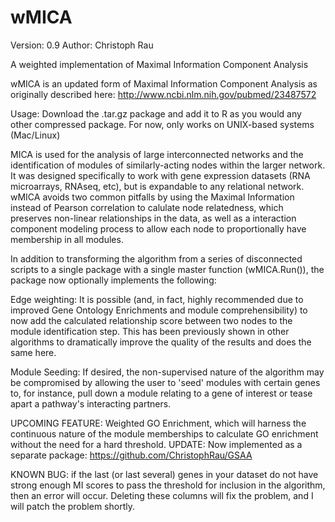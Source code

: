 # wMICA
Version: 0.9
Author: Christoph Rau

A weighted implementation of Maximal Information Component Analysis

wMICA is an updated form of Maximal Information Component Analysis as originally described here: http://www.ncbi.nlm.nih.gov/pubmed/23487572

Usage:  Download the .tar.gz package and add it to R as you would any other compressed package.  For now, only works on UNIX-based systems (Mac/Linux)

MICA is used for the analysis of large interconnected networks and the identification of modules of similarly-acting nodes within the larger network.  It was designed specifically to work with gene expression datasets (RNA microarrays, RNAseq, etc), but is expandable to any relational network.  wMICA avoids two common pitfalls by using the Maximal Information instead of Pearson correlation to calulate node relatedness, which preserves non-linear relationships in the data, as well as a interaction component modeling process to allow each node to proportionally have membership in all modules.

In addition to transforming the algorithm from a series of disconnected scripts to a single package with a single master function (wMICA.Run()), the package now optionally implements the following:

Edge weighting:  It is possible (and, in fact, highly recommended due to improved Gene Ontology Enrichments and module comprehensibility) to now add the calculated relationship score between two nodes to the module identification step.  This has been previously shown in other algorithms to dramatically improve the quality of the results and does the same here.

Module Seeding:  If desired, the non-supervised nature of the algorithm may be compromised by allowing the user to 'seed' modules with certain genes to, for instance, pull down a module relating to a gene of interest or tease apart a pathway's interacting partners.

UPCOMING FEATURE:
Weighted GO Enrichment, which will harness the continuous nature of the module memberships to calculate GO enrichment without the need for a hard threshold.   UPDATE:  Now implemented as a separate package:  https://github.com/ChristophRau/GSAA

KNOWN BUG: if the last (or last several) genes in your dataset do not have strong enough MI scores to pass the threshold for inclusion in the algorithm, then an error will occur.  Deleting these columns will fix the problem, and I will patch the problem shortly.
